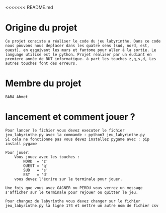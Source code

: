 <<<<<<< README.md
# Origine du projet
    Ce projet consiste a réaliser le code du jeu labyrinthe. Dans ce code nous pouvons nous deplacer dans les quatre sens (sud, nord, est, ouest), en esquivant les murs et fantome pour aller à la sortie. Le language utilisé est le python. Projet réaliser par un éudiant en premiere année de BUT informatique. à part les touches z,q,s,d, Les autres touches font des erreurs.

# Membre du projet
    BABA Ahmet

# lancement et comment jouer ?

    Pour lancer le fichier vous devez executer le fichier jeu_labyrinthe.py avec la commande : python3 jeu_labyrinthe.py
    Si cela ne fonctionne pas vous devez installez pygame avec : pip install pygame

    Pour jouer: 
        Vous jouez avec les touches : 
            NORD  = 'z'
            OUEST = 'q'
            SUD   = 's'
            EST   = 'd'
        vous devez l'écrire sur le terminale pour jouer.

    Une fois que vous avez GAGNER ou PERDU vous verrez un message s'afficher sur le terminale pour rejouer ou quitter le jeu. 

    Pour changez de labyrinthe vous devez changer sur le fichier jeu_labyrinthe.py la ligne 174 et mettre un autre nom de fichier csv

